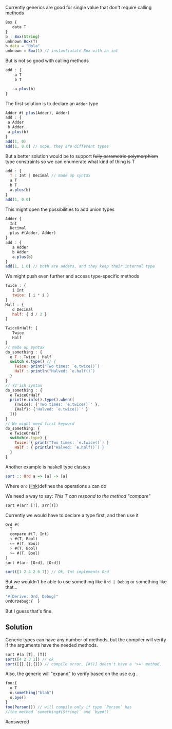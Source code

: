 Currently generics are good for single value that don't require calling methods


```js
Box {
   data T 
}
b : Box(String)
unknown Box(T)
b.data = "Hola"
unknown = Box(1) // instantiatate Box with an int
```

But is not so good with calling methods 

```javascript
add : { 
    a T 
    b T 

    a.plus(b)
}
```

The first solution is to declare an `Adder` type 
```js
Adder #( plus(Adder), Adder) 
add : { 
 a Adder
 b Adder
 a.plus(b)
}
add(1, 0)
add(1, 0.0) // nope, they are different types
```

But a better solution would be to support ~~fully parametric polymorphism~~ type constraints
so we can enumerate what kind of thing is T

```js
add : { 
  T : Int | Decimal // made up syntax
  a T 
  b T 
  a.plus(b)
}
add(1, 0.0)
```
This might open the possibilities to add union types 
```js
Adder {
  Int
  Decimal
  plus #(Adder, Adder)
}
add : { 
   a Adder
   b Adder
   a.plus(b)
}
add(1, 1.0) // both are adders, and they keep their internal type

```

We might push even further and access type-specific methods

```js
Twice : {
   i Int
   twice: { i * i } 
}
Half : {
   d Decimal
   half: { d / 2 }
}

TwiceOrHalf: { 
   Twice
   Half
}
// made up syntax
do_something : {
  e T : Twice | Half 
  switch e.type() // {
	Twice: print("Two times: `e.twice()`)
	Half : println("Halved: `e.half()`)
  } 
}
// Yz'ish syntax
do_something : {
  e TwiceOrHalf 
  print(e.info().type().when([
	{Twice}: {'Two times: `e.twice()`' }, 
	{Half}: {'Halved: `e.twice()`' }
  ])) 
}
// We might need first keyword
do_something: {
  e TwiceOrHalf 
  switch(e.type) { 
	Twice: { print("Two times: `e.twice()`) } 
	Half : { println("Halved: `e.half()`) } 
  }
}
```

Another example is haskell type classes 

```haskell
sort :: Ord a => [a] -> [a]
```

Where `Ord` ([link](https://hackage.haskell.org/package/base-4.20.0.1/docs/Data-Ord.html))defines the operations `a` can do

We need a way to say: _This T can respond to the method "compare"_

```js
sort #(arr [T], arr[T])
```

Currently we would have to declare a type first, and then use it
```js
Ord #(
  T
  compare #(T, Int)
  < #(T, Bool)
  <= #(T, Bool)
  > #(T, Bool)
  >= #(T, Bool)
)
sort #(arr [Ord], [Ord])

sort([1 2 4 2 6 7]) // Ok, Int implements Ord

```

But we wouldn't be able to use something like `Ord | Debug`  or something like that... 

```js
"#[Derive: Ord, Debug]"
OrdOrDebug:{  }
```
But I guess that's fine.

## Solution
Generic types can have any number of methods, but the compiler will verify if the arguments have the needed methods. 

```js
sort #(a [T], [T]) 
sort([4 2 3 1]) // ok
sort([{},{},{}]) // compile error, [#()] doesn't have a '>=' method.
```

Also, the generic will "expand" to verify based on the use e.g .


```js
foo:{
  o T
  o.something("blah")
  o.bye()
}
foo(Person()) // will compile only if type `Person` has 
//the method `something#(String)` and `bye#()`
```

#answered 
